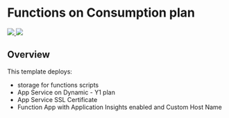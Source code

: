 # Functions on Consumption plan

<a href="https://portal.azure.com/#create/Microsoft.Template/uri/https%3A%2F%2Fraw.githubusercontent.com%2Fstas-sultanov%2FAzure-Templates%2Fmaster%2Fdynamic-functions%2Fazuredeploy.json" target="_blank">
    <img src="http://azuredeploy.net/deploybutton.png"/>
</a>
<a href="http://armviz.io/#/?load=https%3A%2F%2Fraw.githubusercontent.com%2Fstas-sultanov%2FAzure-Templates%2Fmaster%2Fdynamic-functions%2Fazuredeploy.json" target="_blank">
    <img src="http://armviz.io/visualizebutton.png"/>
</a>

## Overview

This template deploys:
- storage for functions scripts
- App Service on Dynamic - Y1 plan
- App Service SSL Certificate
- Function App with Application Insights enabled and Custom Host Name
